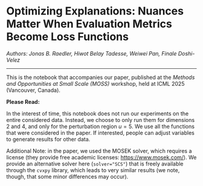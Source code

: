 # **Optimizing Explanations: Nuances Matter When Evaluation Metrics Become Loss Functions**

*Authors: Jonas B. Raedler, Hiwot Belay Tadesse, Weiwei Pan, Finale Doshi-Velez*

---
This is the notebook that accompanies our paper, published at the *Methods and Opportunities at Small Scale (MOSS)* workshop, held at ICML 2025 (Vancouver, Canada).

**Please Read:**

In the interest of time, this notebook does not run our experiments on the entire considered data. Instead, we choose to only run them for dimensions 2 and 4, and only for the perturbation region $u=5$. We use all the functions that were considered in the paper. If interested, people can adjust variables to generate results for other data.

Additional Note: in the paper, we used the MOSEK solver, which requires a license (they provide free academic licenses: https://www.mosek.com/). We provide an alternative solver here (`solver="SCS"`) that is freely available through the `cvxpy` library, which leads to very similar results (we note, though, that some minor differences may occur).